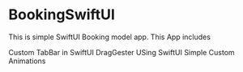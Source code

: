 # BookingSwiftUI

This is simple SwiftUI Booking model app. This App includes 

Custom TabBar in SwiftUI
DragGester USing SwiftUI
Simple Custom Animations


